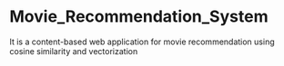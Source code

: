 # Movie_Recommendation_System
It is a content-based web application for movie recommendation using cosine similarity and vectorization

